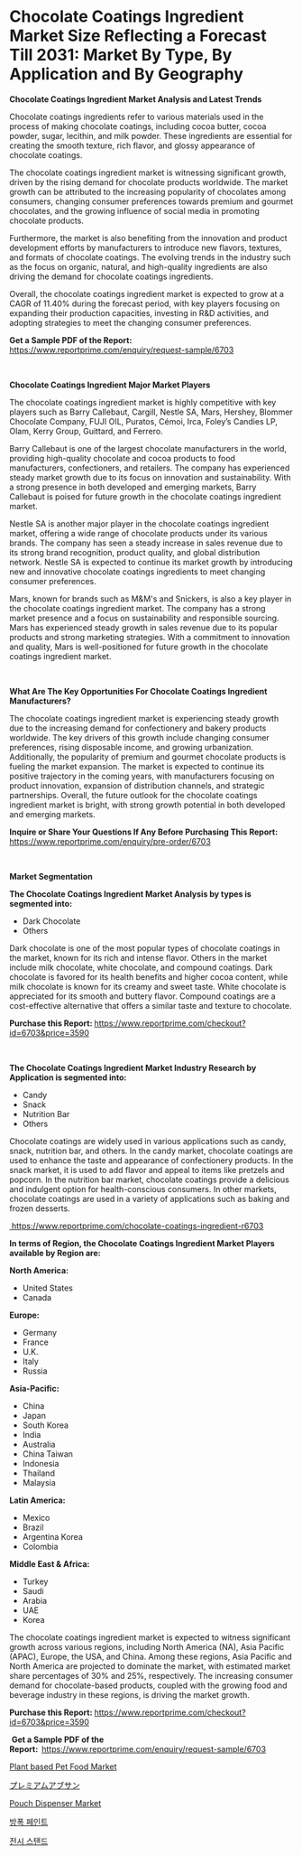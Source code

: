 <p><h1>Chocolate Coatings Ingredient Market Size Reflecting a Forecast Till 2031: Market By Type, By Application and By Geography</h1></p><p><strong>Chocolate Coatings Ingredient Market Analysis and Latest Trends</strong></p>
<p><p>Chocolate coatings ingredients refer to various materials used in the process of making chocolate coatings, including cocoa butter, cocoa powder, sugar, lecithin, and milk powder. These ingredients are essential for creating the smooth texture, rich flavor, and glossy appearance of chocolate coatings.</p><p>The chocolate coatings ingredient market is witnessing significant growth, driven by the rising demand for chocolate products worldwide. The market growth can be attributed to the increasing popularity of chocolates among consumers, changing consumer preferences towards premium and gourmet chocolates, and the growing influence of social media in promoting chocolate products.</p><p>Furthermore, the market is also benefiting from the innovation and product development efforts by manufacturers to introduce new flavors, textures, and formats of chocolate coatings. The evolving trends in the industry such as the focus on organic, natural, and high-quality ingredients are also driving the demand for chocolate coatings ingredients.</p><p>Overall, the chocolate coatings ingredient market is expected to grow at a CAGR of 11.40% during the forecast period, with key players focusing on expanding their production capacities, investing in R&D activities, and adopting strategies to meet the changing consumer preferences.</p></p>
<p><strong>Get a Sample PDF of the Report:&nbsp;</strong> <a href="https://www.reportprime.com/enquiry/request-sample/6703">https://www.reportprime.com/enquiry/request-sample/6703</a></p>
<p>&nbsp;</p>
<p><strong>Chocolate Coatings Ingredient Major Market Players</strong></p>
<p><p>The chocolate coatings ingredient market is highly competitive with key players such as Barry Callebaut, Cargill, Nestle SA, Mars, Hershey, Blommer Chocolate Company, FUJI OIL, Puratos, Cémoi, Irca, Foley’s Candies LP, Olam, Kerry Group, Guittard, and Ferrero.</p><p>Barry Callebaut is one of the largest chocolate manufacturers in the world, providing high-quality chocolate and cocoa products to food manufacturers, confectioners, and retailers. The company has experienced steady market growth due to its focus on innovation and sustainability. With a strong presence in both developed and emerging markets, Barry Callebaut is poised for future growth in the chocolate coatings ingredient market.</p><p>Nestle SA is another major player in the chocolate coatings ingredient market, offering a wide range of chocolate products under its various brands. The company has seen a steady increase in sales revenue due to its strong brand recognition, product quality, and global distribution network. Nestle SA is expected to continue its market growth by introducing new and innovative chocolate coatings ingredients to meet changing consumer preferences.</p><p>Mars, known for brands such as M&M's and Snickers, is also a key player in the chocolate coatings ingredient market. The company has a strong market presence and a focus on sustainability and responsible sourcing. Mars has experienced steady growth in sales revenue due to its popular products and strong marketing strategies. With a commitment to innovation and quality, Mars is well-positioned for future growth in the chocolate coatings ingredient market.</p></p>
<p>&nbsp;</p>
<p><strong>What Are The Key Opportunities For Chocolate Coatings Ingredient Manufacturers?</strong></p>
<p><p>The chocolate coatings ingredient market is experiencing steady growth due to the increasing demand for confectionery and bakery products worldwide. The key drivers of this growth include changing consumer preferences, rising disposable income, and growing urbanization. Additionally, the popularity of premium and gourmet chocolate products is fueling the market expansion. The market is expected to continue its positive trajectory in the coming years, with manufacturers focusing on product innovation, expansion of distribution channels, and strategic partnerships. Overall, the future outlook for the chocolate coatings ingredient market is bright, with strong growth potential in both developed and emerging markets.</p></p>
<p><strong>Inquire or Share Your Questions If Any Before Purchasing This Report:</strong> <a href="https://www.reportprime.com/enquiry/pre-order/6703">https://www.reportprime.com/enquiry/pre-order/6703</a></p>
<p>&nbsp;</p>
<p><strong>Market Segmentation</strong></p>
<p><strong>The Chocolate Coatings Ingredient Market Analysis by types is segmented into:</strong></p>
<p><ul><li>Dark Chocolate</li><li>Others</li></ul></p>
<p><p>Dark chocolate is one of the most popular types of chocolate coatings in the market, known for its rich and intense flavor. Others in the market include milk chocolate, white chocolate, and compound coatings. Dark chocolate is favored for its health benefits and higher cocoa content, while milk chocolate is known for its creamy and sweet taste. White chocolate is appreciated for its smooth and buttery flavor. Compound coatings are a cost-effective alternative that offers a similar taste and texture to chocolate.</p></p>
<p><strong>Purchase this Report:&nbsp;</strong><a href="https://www.reportprime.com/checkout?id=6703&price=3590">https://www.reportprime.com/checkout?id=6703&price=3590</a></p>
<p>&nbsp;</p>
<p><strong>The Chocolate Coatings Ingredient Market Industry Research by Application is segmented into:</strong></p>
<p><ul><li>Candy</li><li>Snack</li><li>Nutrition Bar</li><li>Others</li></ul></p>
<p><p>Chocolate coatings are widely used in various applications such as candy, snack, nutrition bar, and others. In the candy market, chocolate coatings are used to enhance the taste and appearance of confectionery products. In the snack market, it is used to add flavor and appeal to items like pretzels and popcorn. In the nutrition bar market, chocolate coatings provide a delicious and indulgent option for health-conscious consumers. In other markets, chocolate coatings are used in a variety of applications such as baking and frozen desserts.</p></p>
<p><a href="https://www.reportprime.com/chocolate-coatings-ingredient-r6703">&nbsp;https://www.reportprime.com/chocolate-coatings-ingredient-r6703</a></p>
<p><strong>In terms of Region, the Chocolate Coatings Ingredient Market Players available by Region are:</strong></p>
<p>
    <p> <strong> North America: </strong>
        <ul>
            <li>United States</li>
            <li>Canada</li>
        </ul>
        </p> 
    <p> <strong> Europe: </strong>
        <ul>
            <li>Germany</li>
            <li>France</li>
            <li>U.K.</li>
            <li>Italy</li>
            <li>Russia</li>
        </ul>
        </p> 
    <p> <strong> Asia-Pacific: </strong>
        <ul>
            <li>China</li>
            <li>Japan</li>
            <li>South Korea</li>
            <li>India</li>
            <li>Australia</li>
            <li>China Taiwan</li>
            <li>Indonesia</li>
            <li>Thailand</li>
            <li>Malaysia</li>
        </ul>
        </p> 
    <p> <strong> Latin America: </strong>
        <ul>
            <li>Mexico</li>
            <li>Brazil</li>
            <li>Argentina Korea</li>
            <li>Colombia</li>
        </ul>
        </p> 
    <p> <strong> Middle East & Africa: </strong>
        <ul>
            <li>Turkey</li>
            <li>Saudi</li>
            <li>Arabia</li>
            <li>UAE</li>
            <li>Korea</li>
        </ul>
    </p>
    </p>
<p><p>The chocolate coatings ingredient market is expected to witness significant growth across various regions, including North America (NA), Asia Pacific (APAC), Europe, the USA, and China. Among these regions, Asia Pacific and North America are projected to dominate the market, with estimated market share percentages of 30% and 25%, respectively. The increasing consumer demand for chocolate-based products, coupled with the growing food and beverage industry in these regions, is driving the market growth.</p></p>
<p><strong>Purchase this Report: </strong><a href="https://www.reportprime.com/checkout?id=6703&price=3590">https://www.reportprime.com/checkout?id=6703&price=3590</a></p>
<p>&nbsp;<strong>Get a Sample PDF of the Report:&nbsp;&nbsp;</strong><a href="https://www.reportprime.com/enquiry/request-sample/6703">https://www.reportprime.com/enquiry/request-sample/6703</a></p>
<p><strong></strong></p>
<p><p><a href="https://github.com/bmorecock/Market-Research-Report-List-4/blob/main/plant-based-pet-food-market.md">Plant based Pet Food Market</a></p><p><a href="https://medium.com/@jordymiller39/2024%E5%B9%B4%E3%81%8B%E3%82%892031%E5%B9%B4%E3%81%BE%E3%81%A7%E3%81%AE%E6%9C%9F%E9%96%93%E3%81%AB-7-4-%E3%81%AE%E5%B9%B4%E5%B9%B3%E5%9D%87%E6%88%90%E9%95%B7%E7%8E%87%E3%81%A7%E6%8B%A1%E5%A4%A7%E3%81%97%E3%81%A6%E3%81%84%E3%82%8B%E3%83%97%E3%83%AC%E3%83%9F%E3%82%A2%E3%83%A0%E3%82%A2%E3%83%96%E3%82%B5%E3%83%B3%E5%B8%82%E5%A0%B4%E3%81%AE%E8%A6%8F%E6%A8%A1%E3%81%AB%E9%96%A2%E3%81%99%E3%82%8B%E6%B4%9E%E5%AF%9F-43c1ff901469">プレミアムアブサン</a></p><p><a href="https://issuu.com/reportprime-2/docs/pouch-dispenser-market-size-2030.pptx">Pouch Dispenser Market</a></p><p><a href="https://medium.com/@earnesteidenreichja/%EA%B8%80%EB%A1%9C%EB%B2%8C-%ED%8F%AD%EB%B0%9C%EB%B0%A9%EC%A7%80-%ED%8E%98%EC%9D%B8%ED%8A%B8-%EC%8B%9C%EC%9E%A5%EC%9D%98-%EB%AF%B8%EB%9E%98-%EB%8F%99%ED%96%A5-163%ED%8E%98%EC%9D%B4%EC%A7%80%EC%97%90%EC%84%9C-%EC%A0%9C%EA%B3%B5%EB%90%98%EB%8A%94-2024%EB%85%84%EB%B6%80%ED%84%B0-2031%EB%85%84%EA%B9%8C%EC%A7%80%EC%9D%98-%EC%8B%9C%EC%9E%A5-%EC%9D%B8%EC%82%AC%EC%9D%B4%ED%8A%B8-%EB%B0%8F-%EB%B6%84%EC%84%9D-f8c47a0ce88d">방폭 페인트</a></p><p><a href="https://medium.com/@josefarice/%EC%A0%84%EC%8B%9C%EC%9E%A5-%EC%8B%9C%EC%9E%A5-%EA%B0%9C%EC%9A%94-2024%EB%85%84%EB%B6%80%ED%84%B0-2031%EB%85%84%EA%B9%8C%EC%A7%80%EC%9D%98-%EA%B8%80%EB%A1%9C%EB%B2%8C-%EC%8B%9C%EC%9E%A5-%EB%8F%99%ED%96%A5-%EB%B0%8F-%EC%A0%84%EB%A7%9D-b2303126e215">전시 스탠드</a></p></p>